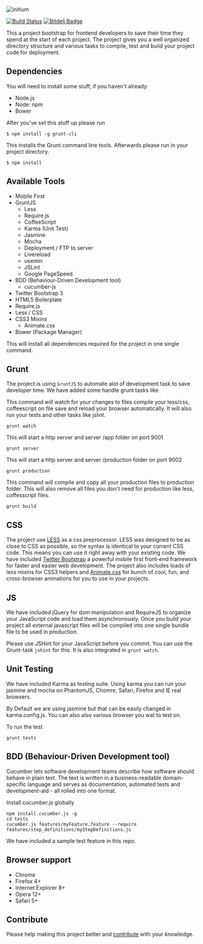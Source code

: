 ![initium](app/img/logo.png)

[![Build Status](https://travis-ci.org/creativeaura/initium.png?branch=master)](https://travis-ci.org/creativeaura/initium)
[![Bitdeli Badge](https://d2weczhvl823v0.cloudfront.net/creativeaura/initium/trend.png)](https://bitdeli.com/free "Bitdeli Badge")

This a project bootstrap for frontend developers to save their time they spend at the start of each project. The project gives you a well organized directory structure and various tasks to compile, test and build your project code for deployment.

## Dependencies

You will need to install some stuff, if you haven't already:


* Node.js
* Node: npm
* Bower

After you've set this stuff up please run

	$ npm install -g grunt-cli

This installs the Grunt command line tools.
Afterwards please run in your project directory.

	$ npm install

## Available Tools

- Mobile First
- GruntJS
	- Less
	- Require.js
	- CoffeeScript
	- Karma (Unit Test)
	- Jasmine
	- Mocha
	- Deployment / FTP to server
	- Livereload
	- usemin
	- JSLint
	- Google PageSpeed
- BDD (Behaviour-Driven Development tool)
	- cucumber-js
- Twitter Bootstrap 3
- HTML5 Boilerplate
- Require.js
- Less / CSS
- CSS3 Mixins
	- Animate.css
- Bower (Package Manager)

This will install all dependencies required for the project in one single command.

## Grunt

The project is using `GruntJS` to automate alot of development task to save developer time. We have added some handle grunt tasks like

This command will watch for your changes to files compile your less/css, coffeescript on file save and reload your browser automatically. It will also run your tests and other tasks like jslint.

    grunt watch

This will start a http server and server /app folder on port 9001

    grunt server

This will start a http server and server /production folder on port 9002

    grunt production

This command will compile and copy all your production files to production folder. This will also remove all files you don't need for production like less, coffesscript files.

    grunt build


## CSS

The project use [LESS](http://lesscss.org/) as a css preprocessor. LESS was designed to be as close to CSS as possible, so the syntax is identical to your current CSS code. This means you can use it right away with your existing code. We have included [Twitter Bootstrap](http://getbootstrap.com/) a powerful mobile first front-end framework for faster and easier web development. The project also includes loads of less mixins for CSS3 helpers and [Animate.css](https://daneden.me/animate/) for bunch of cool, fun, and cross-browser animations for you to use in your projects.

## JS

We have included jQuery for dom manipulation and RequireJS to organize your JavaScript code and load them asynchronously. Once you build your project all external javascript files will be compiled into one single bundle file to be used in production.

Please use JSHint for your JavaScript before you commit. You can use the Grunt-task `jshint` for this. It is also integrated in `grunt watch`.

## Unit Testing

We have included Karma as testing suite. Using karma you can run your jasmine and mocha on PhantomJS, Chomre, Safari, Firefox and IE real browsers.

By Default we are using jasmine but that can be easily changed in karma.config.js. You can also also various browser you wat to test on.

To run the test

    grunt tests

## BDD (Behaviour-Driven Development tool)

Cucumber lets software development teams describe how software should behave in plain text. The text is written in a business-readable domain-specific language and serves as documentation, automated tests and development-aid - all rolled into one format.

Install cucumber.js globally

    npm install cucumber.js -g
    cd tests
    cucumber.js features/myFeature.feature --require features/step_definitions/myStepDefinitions.js

We have included a sample test feature in this repo.

## Browser support

* Chrome
* Firefox 4+
* Internet Explorer 8+
* Opera 12+
* Safari 5+


## Contribute

Please help making this project better and [contribute](CONTRIBUTING.md) with your knowledge.
